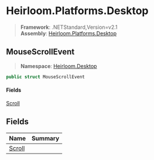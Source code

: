 # Heirloom.Platforms.Desktop

> **Framework**: .NETStandard,Version=v2.1  
> **Assembly**: [Heirloom.Platforms.Desktop][0]  

## MouseScrollEvent

> **Namespace**: [Heirloom.Desktop][0]  

```cs
public struct MouseScrollEvent
```

#### Fields

[Scroll][1]

## Fields

| Name        | Summary |
|-------------|---------|
| [Scroll][1] |         |

[0]: ../../Heirloom.Platforms.Desktop.md
[1]: MouseScrollEvent/Scroll.md
